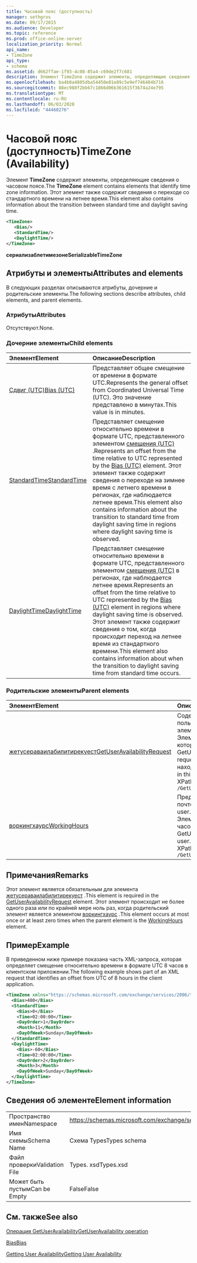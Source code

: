 ```yaml
---
title: Часовой пояс (доступность)
manager: sethgros
ms.date: 09/17/2015
ms.audience: Developer
ms.topic: reference
ms.prod: office-online-server
localization_priority: Normal
api_name:
- TimeZone
api_type:
- schema
ms.assetid: d662ffae-1f93-4c08-85a4-c69de2f7c681
description: Элемент TimeZone содержит элементы, определяющие сведения о часовом поясе. Этот элемент также содержит сведения о переходе со стандартного времени на летнее время.
ms.openlocfilehash: ba4b0a4805dba54450e01e89c5e9ef746404b716
ms.sourcegitcommit: 88ec988f2bb67c1866d06b361615f3674a24e795
ms.translationtype: MT
ms.contentlocale: ru-RU
ms.lasthandoff: 06/03/2020
ms.locfileid: "44460276"
---
```

# <a name="timezone-availability"></a><span data-ttu-id="551a1-104">Часовой пояс (доступность)</span><span class="sxs-lookup"><span data-stu-id="551a1-104">TimeZone (Availability)</span></span>

<span data-ttu-id="551a1-105">Элемент **TimeZone** содержит элементы, определяющие сведения о часовом поясе.</span><span class="sxs-lookup"><span data-stu-id="551a1-105">The **TimeZone** element contains elements that identify time zone information.</span></span> <span data-ttu-id="551a1-106">Этот элемент также содержит сведения о переходе со стандартного времени на летнее время.</span><span class="sxs-lookup"><span data-stu-id="551a1-106">This element also contains information about the transition between standard time and daylight saving time.</span></span> 
  
```xml
<TimeZone>
   <Bias/>
   <StandardTime/>
   <DaylightTime/>
</TimeZone>
```

 <span data-ttu-id="551a1-107">**сериализаблетимезоне**</span><span class="sxs-lookup"><span data-stu-id="551a1-107">**SerializableTimeZone**</span></span>
## <a name="attributes-and-elements"></a><span data-ttu-id="551a1-108">Атрибуты и элементы</span><span class="sxs-lookup"><span data-stu-id="551a1-108">Attributes and elements</span></span>

<span data-ttu-id="551a1-109">В следующих разделах описываются атрибуты, дочерние и родительские элементы.</span><span class="sxs-lookup"><span data-stu-id="551a1-109">The following sections describe attributes, child elements, and parent elements.</span></span>
  
### <a name="attributes"></a><span data-ttu-id="551a1-110">Атрибуты</span><span class="sxs-lookup"><span data-stu-id="551a1-110">Attributes</span></span>

<span data-ttu-id="551a1-111">Отсутствуют.</span><span class="sxs-lookup"><span data-stu-id="551a1-111">None.</span></span>
  
### <a name="child-elements"></a><span data-ttu-id="551a1-112">Дочерние элементы</span><span class="sxs-lookup"><span data-stu-id="551a1-112">Child elements</span></span>

|<span data-ttu-id="551a1-113">**Элемент**</span><span class="sxs-lookup"><span data-stu-id="551a1-113">**Element**</span></span>|<span data-ttu-id="551a1-114">**Описание**</span><span class="sxs-lookup"><span data-stu-id="551a1-114">**Description**</span></span>|
|:-----|:-----|
|[<span data-ttu-id="551a1-115">Сдвиг (UTC)</span><span class="sxs-lookup"><span data-stu-id="551a1-115">Bias (UTC)</span></span>](bias-utc.md) <br/> |<span data-ttu-id="551a1-116">Представляет общее смещение от времени в формате UTC.</span><span class="sxs-lookup"><span data-stu-id="551a1-116">Represents the general offset from Coordinated Universal Time (UTC).</span></span> <span data-ttu-id="551a1-117">Это значение представлено в минутах.</span><span class="sxs-lookup"><span data-stu-id="551a1-117">This value is in minutes.</span></span>  <br/> |
|[<span data-ttu-id="551a1-118">StandardTime</span><span class="sxs-lookup"><span data-stu-id="551a1-118">StandardTime</span></span>](standardtime.md) <br/> |<span data-ttu-id="551a1-119">Представляет смещение относительно времени в формате UTC, представленного элементом [смещения (UTC)](bias-utc.md) .</span><span class="sxs-lookup"><span data-stu-id="551a1-119">Represents an offset from the time relative to UTC represented by the [Bias (UTC)](bias-utc.md) element.</span></span> <span data-ttu-id="551a1-120">Этот элемент также содержит сведения о переходе на зимнее время с летнего времени в регионах, где наблюдается летнее время.</span><span class="sxs-lookup"><span data-stu-id="551a1-120">This element also contains information about the transition to standard time from daylight saving time in regions where daylight saving time is observed.</span></span>  <br/> |
|[<span data-ttu-id="551a1-121">DaylightTime</span><span class="sxs-lookup"><span data-stu-id="551a1-121">DaylightTime</span></span>](daylighttime.md) <br/> |<span data-ttu-id="551a1-122">Представляет смещение относительно времени в формате UTC, представленного элементом [смещения (UTC)](bias-utc.md) в регионах, где наблюдается летнее время.</span><span class="sxs-lookup"><span data-stu-id="551a1-122">Represents an offset from the time relative to UTC represented by the [Bias (UTC)](bias-utc.md) element in regions where daylight saving time is observed.</span></span> <span data-ttu-id="551a1-123">Этот элемент также содержит сведения о том, когда происходит переход на летнее время из стандартного времени.</span><span class="sxs-lookup"><span data-stu-id="551a1-123">This element also contains information about when the transition to daylight saving time from standard time occurs.</span></span>  <br/> |
   
### <a name="parent-elements"></a><span data-ttu-id="551a1-124">Родительские элементы</span><span class="sxs-lookup"><span data-stu-id="551a1-124">Parent elements</span></span>

|<span data-ttu-id="551a1-125">**Элемент**</span><span class="sxs-lookup"><span data-stu-id="551a1-125">**Element**</span></span>|<span data-ttu-id="551a1-126">**Описание**</span><span class="sxs-lookup"><span data-stu-id="551a1-126">**Description**</span></span>|
|:-----|:-----|
|[<span data-ttu-id="551a1-127">жетусераваилабилитирекуест</span><span class="sxs-lookup"><span data-stu-id="551a1-127">GetUserAvailabilityRequest</span></span>](getuseravailabilityrequest.md) <br/> |<span data-ttu-id="551a1-128">Содержит аргументы, используемые для получения сведений о доступности пользователя.</span><span class="sxs-lookup"><span data-stu-id="551a1-128">Contains the arguments used to obtain user availability information.</span></span> <span data-ttu-id="551a1-129">Это корневой элемент.</span><span class="sxs-lookup"><span data-stu-id="551a1-129">This is a root element.</span></span>  <br/> <span data-ttu-id="551a1-130">Элемент **TimeZone** в сообщении жетусераваилабилитирекуест представляет часовой пояс, в котором указаны значения DateTime в запросе.</span><span class="sxs-lookup"><span data-stu-id="551a1-130">The **TimeZone** element in the GetUserAvailabilityRequest message represents the time zone in which the DateTime values in the request are specified.</span></span> <span data-ttu-id="551a1-131">Значения даты и времени, возвращаемые службой доступности, также находятся в этом часовом поясе.</span><span class="sxs-lookup"><span data-stu-id="551a1-131">The DateTime values returned by the Availability service are also in this time zone.</span></span>  <br/> <span data-ttu-id="551a1-132">XPath для этого элемента:</span><span class="sxs-lookup"><span data-stu-id="551a1-132">The following is the XPath to this element:</span></span>  <br/>  `/GetUserAvailabilityRequest` <br/> |
|[<span data-ttu-id="551a1-133">воркингхаурс</span><span class="sxs-lookup"><span data-stu-id="551a1-133">WorkingHours</span></span>](workinghours-ex15websvcsotherref.md) <br/> |<span data-ttu-id="551a1-134">Представляет параметры часового пояса и рабочие часы для запрошенного пользователя почтового ящика.</span><span class="sxs-lookup"><span data-stu-id="551a1-134">Represents the time zone settings and working hours for the requested mailbox user.</span></span>  <br/> <span data-ttu-id="551a1-135">Элемент **TimeZone** в сообщении жетусераваилабилитиреспонсе представляет параметры часового пояса запрошенного пользователя почтового ящика.</span><span class="sxs-lookup"><span data-stu-id="551a1-135">The **TimeZone** element in the GetUserAvailabilityResponse message represents the time zone settings of the requested mailbox user.</span></span>  <br/> <span data-ttu-id="551a1-136">XPath для этого элемента:</span><span class="sxs-lookup"><span data-stu-id="551a1-136">The following is the XPath to this element:</span></span>  <br/>  `/GetUserAvailabilityResponse/FreeBusyResponseArray/FreeBusyResponse/FreeBusyView/WorkingHours` <br/> |
   
## <a name="remarks"></a><span data-ttu-id="551a1-137">Примечания</span><span class="sxs-lookup"><span data-stu-id="551a1-137">Remarks</span></span>

<span data-ttu-id="551a1-138">Этот элемент является обязательным для элемента [жетусераваилабилитирекуест](getuseravailabilityrequest.md) .</span><span class="sxs-lookup"><span data-stu-id="551a1-138">This element is required in the [GetUserAvailabilityRequest](getuseravailabilityrequest.md) element.</span></span> <span data-ttu-id="551a1-139">Этот элемент происходит не более одного раза или по крайней мере ноль раз, когда родительский элемент является элементом [воркингхаурс](workinghours-ex15websvcsotherref.md) .</span><span class="sxs-lookup"><span data-stu-id="551a1-139">This element occurs at most once or at least zero times when the parent element is the [WorkingHours](workinghours-ex15websvcsotherref.md) element.</span></span> 
  
## <a name="example"></a><span data-ttu-id="551a1-140">Пример</span><span class="sxs-lookup"><span data-stu-id="551a1-140">Example</span></span>

<span data-ttu-id="551a1-141">В приведенном ниже примере показана часть XML-запроса, которая определяет смещение относительно времени в формате UTC 8 часов в клиентском приложении.</span><span class="sxs-lookup"><span data-stu-id="551a1-141">The following example shows part of an XML request that identifies an offset from UTC of 8 hours in the client application.</span></span>
  
```XML
<TimeZone xmlns="https://schemas.microsoft.com/exchange/services/2006/types">
  <Bias>480</Bias>
  <StandardTime>
    <Bias>0</Bias>
    <Time>02:00:00</Time>
    <DayOrder>1</DayOrder>
    <Month>11</Month>
    <DayOfWeek>Sunday</DayOfWeek>
  </StandardTime>
  <DaylightTime>
    <Bias>-60</Bias>
    <Time>02:00:00</Time>
    <DayOrder>2</DayOrder>
    <Month>3</Month>
    <DayOfWeek>Sunday</DayOfWeek>
  </DaylightTime>
</TimeZone>
```

## <a name="element-information"></a><span data-ttu-id="551a1-142">Сведения об элементе</span><span class="sxs-lookup"><span data-stu-id="551a1-142">Element information</span></span>

|||
|:-----|:-----|
|<span data-ttu-id="551a1-143">Пространство имен</span><span class="sxs-lookup"><span data-stu-id="551a1-143">Namespace</span></span>  <br/> |https://schemas.microsoft.com/exchange/services/2006/types  <br/> |
|<span data-ttu-id="551a1-144">Имя схемы</span><span class="sxs-lookup"><span data-stu-id="551a1-144">Schema Name</span></span>  <br/> |<span data-ttu-id="551a1-145">Схема Types</span><span class="sxs-lookup"><span data-stu-id="551a1-145">Types schema</span></span>  <br/> |
|<span data-ttu-id="551a1-146">Файл проверки</span><span class="sxs-lookup"><span data-stu-id="551a1-146">Validation File</span></span>  <br/> |<span data-ttu-id="551a1-147">Types. xsd</span><span class="sxs-lookup"><span data-stu-id="551a1-147">Types.xsd</span></span>  <br/> |
|<span data-ttu-id="551a1-148">Может быть пустым</span><span class="sxs-lookup"><span data-stu-id="551a1-148">Can be Empty</span></span>  <br/> |<span data-ttu-id="551a1-149">False</span><span class="sxs-lookup"><span data-stu-id="551a1-149">False</span></span>  <br/> |
   
## <a name="see-also"></a><span data-ttu-id="551a1-150">См. также</span><span class="sxs-lookup"><span data-stu-id="551a1-150">See also</span></span>



[<span data-ttu-id="551a1-151">Операция GetUserAvailability</span><span class="sxs-lookup"><span data-stu-id="551a1-151">GetUserAvailability operation</span></span>](getuseravailability-operation.md)
  
[<span data-ttu-id="551a1-152">Bias</span><span class="sxs-lookup"><span data-stu-id="551a1-152">Bias</span></span>](bias.md)


[<span data-ttu-id="551a1-153">Getting User Availability</span><span class="sxs-lookup"><span data-stu-id="551a1-153">Getting User Availability</span></span>](https://msdn.microsoft.com/library/d4133fcb-9b0f-4e6b-aadf-a389da83516a%28Office.15%29.aspx)

